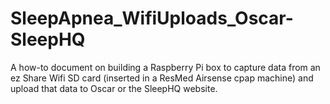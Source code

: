 # SleepApnea_WifiUploads_Oscar-SleepHQ
A how-to document on building a Raspberry Pi box to capture data from an ez Share Wifi SD card (inserted in a ResMed Airsense cpap machine) and upload that data to Oscar or the SleepHQ website.
